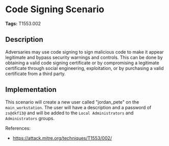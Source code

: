 # Code Signing Scenario

**Tags:** T1553.002

## Description

Adversaries may use code signing to sign malicious code to make it appear legitimate and bypass security warnings and controls. This can be done by obtaining a valid code signing certificate or by compromising a legitimate certificate through social engineering, exploitation, or by purchasing a valid certificate from a third party.

## Implementation

This scenario will create a new user called "jordan_pete" on the `main_workstation`. The user will have a description and a password of `zs@dkf13@` and will be added to the `Local Administrators` and `Administrators` groups.

References:

- https://attack.mitre.org/techniques/T1553/002/
